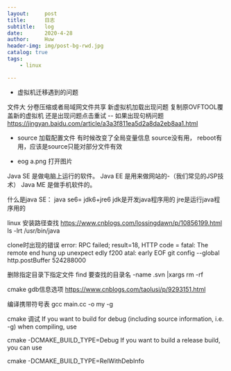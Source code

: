```yaml
---
layout:     post
title:      日志
subtitle:   log
date:       2020-4-28
author:     Huw
header-img: img/post-bg-rwd.jpg
catalog: true
tags:
    - linux

---
```


- 虚拟机迁移遇到的问题

文件大  分卷压缩或者局域网文件共享
新虚拟机加载出现问题   复制原OVFTOOL覆盖新的虚拟机 还是出现问题点击重试   --  如果出现句柄问题  https://jingyan.baidu.com/article/a3a3f811ea5d2a8da2eb8aa1.html


- source 加载配置文件 
有时候改变了全局变量信息 source没有用， reboot有用，应该是source只能对部分文件有效

- eog a.png 打开图片


Java SE 是做电脑上运行的软件。
Java EE 是用来做网站的-（我们常见的JSP技术）
Java ME 是做手机软件的。

什么是java SE： 
java se6= jdk6+jre6
jdk是开发java程序用的 jre是运行java程序用的




linux 安装路径查找  https://www.cnblogs.com/lossingdawn/p/10856199.html   ls -lrt /usr/bin/java


clone时出现的错误
error: RPC failed; result=18, HTTP code = fatal: The remote end hung up unexpect
edly
f200
atal: early EOF
git config --global http.postBuffer 524288000 


删除指定目录下指定文件
find 要查找的目录名 -name .svn |xargs rm -rf

cmake  gdb信息选项  https://www.cnblogs.com/taolusi/p/9293151.html

编译携带符号表  gcc main.cc  -o my -g

cmake 调试 
If you want to build for debug (including source information, i.e. -g) when compiling, use

cmake -DCMAKE_BUILD_TYPE=Debug <path>
If you want to build a release build, you can use

cmake -DCMAKE_BUILD_TYPE=RelWithDebInfo <path>



